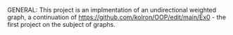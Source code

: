 
GENERAL:
 This project is an implmentation of an undirectional weighted graph, a continuation of https://github.com/kolron/OOP/edit/main/Ex0 - the first project on the subject of graphs.  
 
